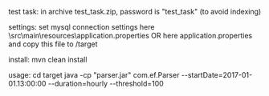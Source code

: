 test task:
in archive test_task.zip, password is "test_task" (to avoid indexing)

settings:
set mysql connection settings here
\src\main\resources\application.properties
OR here application.properties and copy  this file to /target

install:
mvn clean install

usage:
cd target
java -cp "parser.jar" com.ef.Parser --startDate=2017-01-01.13:00:00 --duration=hourly --threshold=100
